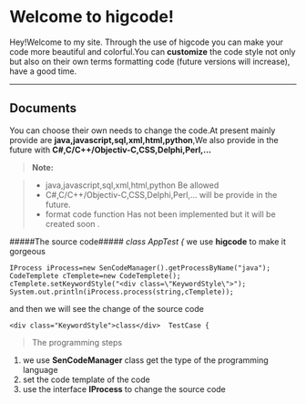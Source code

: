 Welcome to higcode!
===================


Hey!Welcome to my site. Through the use of higcode you can make your code more beautiful and colorful.You can <i class="icon-cog"></i> **customize** the code style not only but also on their own terms formatting code (future versions will increase), have a good time.

----------


Documents
-------------
You can choose their own needs to change the code.At present mainly provide are **java,javascript,sql,xml,html,python**,We also provide in the future with **C#,C/C++/Objectiv-C,CSS,Delphi,Perl,...**


> **Note:**

> - java,javascript,sql,xml,html,python Be allowed
> - C#,C/C++/Objectiv-C,CSS,Delphi,Perl,... will be provide in the future.
> - format code function Has not been implemented but it will be created soon .

#####The source code#####
*class AppTest {*
we use **higcode** to make it gorgeous

    IProcess iProcess=new SenCodeManager().getProcessByName("java");
    CodeTemplete cTemplete=new CodeTemplete();
    cTemplete.setKeywordStyle("<div class=\"KeywordStyle\">");
    System.out.println(iProcess.process(string,cTemplete));
and then we will see the change of the source code

    <div class="KeywordStyle">class</div>  TestCase {


> The programming steps

 1. we use **SenCodeManager** class get the type of the programming language
 2. set the code template of the code
 3. use the interface **IProcess** to change the source code

